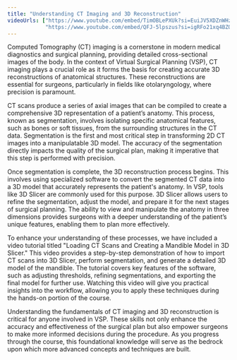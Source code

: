 ```yaml
---
title: "Understanding CT Imaging and 3D Reconstruction"
videoUrls: ["https://www.youtube.com/embed/TimOBLePXUk?si=EuiJV5XDZnWHzxh5", 
            "https://www.youtube.com/embed/QFJ-5lpszus?si=igRFo21xq4BZO6Kq"]
---
```

Computed Tomography (CT) imaging is a cornerstone in modern medical diagnostics and surgical planning, providing detailed cross-sectional images of the body. In the context of Virtual Surgical Planning (VSP), CT imaging plays a crucial role as it forms the basis for creating accurate 3D reconstructions of anatomical structures. These reconstructions are essential for surgeons, particularly in fields like otolaryngology, where precision is paramount.

CT scans produce a series of axial images that can be compiled to create a comprehensive 3D representation of a patient’s anatomy. This process, known as segmentation, involves isolating specific anatomical features, such as bones or soft tissues, from the surrounding structures in the CT data. Segmentation is the first and most critical step in transforming 2D CT images into a manipulatable 3D model. The accuracy of the segmentation directly impacts the quality of the surgical plan, making it imperative that this step is performed with precision.

Once segmentation is complete, the 3D reconstruction process begins. This involves using specialized software to convert the segmented CT data into a 3D model that accurately represents the patient's anatomy. In VSP, tools like 3D Slicer are commonly used for this purpose. 3D Slicer allows users to refine the segmentation, adjust the model, and prepare it for the next stages of surgical planning. The ability to view and manipulate the anatomy in three dimensions provides surgeons with a deeper understanding of the patient’s unique features, enabling them to plan more effectively.

To enhance your understanding of these processes, we have included a video tutorial titled "Loading CT Scans and Creating a Mandible Model in 3D Slicer." This video provides a step-by-step demonstration of how to import CT scans into 3D Slicer, perform segmentation, and generate a detailed 3D model of the mandible. The tutorial covers key features of the software, such as adjusting thresholds, refining segmentations, and exporting the final model for further use. Watching this video will give you practical insights into the workflow, allowing you to apply these techniques during the hands-on portion of the course.

Understanding the fundamentals of CT imaging and 3D reconstruction is critical for anyone involved in VSP. These skills not only enhance the accuracy and effectiveness of the surgical plan but also empower surgeons to make more informed decisions during the procedure. As you progress through the course, this foundational knowledge will serve as the bedrock upon which more advanced concepts and techniques are built.
